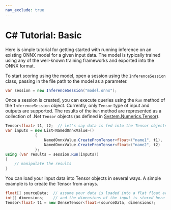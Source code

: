 ```yaml
---
nav_exclude: true 
---
```

# C# Tutorial: Basic

Here is simple tutorial for getting started with running inference on an existing ONNX model for a given input data. The model is typically trained using any of the well-known training frameworks and exported into the ONNX format. 

To start scoring using the model, open a session using the `InferenceSession` class, passing in the file path to the model as a parameter.


```cs
var session = new InferenceSession("model.onnx");
```

Once a session is created, you can execute queries using the `Run` method of the  `InferenceSession` object. Currently, only `Tensor` type of input and outputs  are supported. The results of the `Run` method are represented as a collection of .Net `Tensor` objects (as defined in [System.Numerics.Tensor](https://www.nuget.org/packages/System.Numerics.Tensors)).

```cs
Tensor<float> t1, t2;  // let's say data is fed into the Tensor objects
var inputs = new List<NamedOnnxValue>()
             {
                 NamedOnnxValue.CreateFromTensor<float>("name1", t1),
                 NamedOnnxValue.CreateFromTensor<float>("name2", t2)
             };
using (var results = session.Run(inputs))
{
    // manipulate the results
}
```

You can load your input data into Tensor<T> objects in several ways. A simple example is to create the Tensor from arrays.

```cs
float[] sourceData;  // assume your data is loaded into a flat float array
int[] dimensions;    // and the dimensions of the input is stored here
Tensor<float> t1 = new DenseTensor<float>(sourceData, dimensions);
```
